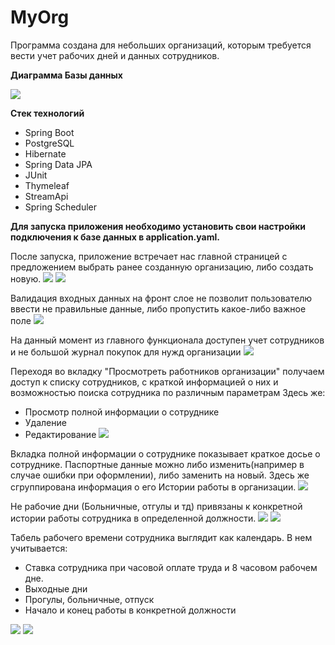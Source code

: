 # MyOrg

Программа создана для небольших организаций, которым требуется вести учет рабочих дней и данных сотрудников.

**Диаграмма Базы данных**

![](src/main/resources/readme/bd.png)


**Стек технологий**
* Spring Boot
* PostgreSQL
* Hibernate
* Spring Data JPA
* JUnit
* Thymeleaf
* StreamApi
* Spring Scheduler


**Для запуска приложения необходимо установить свои настройки подключения к базе данных в application.yaml.**


После запуска, приложение встречает нас главной страницей с предложением выбрать ранее созданную организацию, либо создать новую.
![](src/main/resources/readme/1.png)
![](src/main/resources/readme/2.png)

Валидация входных данных на фронт слое не позволит пользователю ввести не правильные данные, либо пропустить какое-либо важное поле
![](src/main/resources/readme/3.png)

На данный момент из главного функционала доступен учет сотрудников и не большой журнал покупок для нужд организации
![](src/main/resources/readme/4.png)

Переходя во вкладку "Просмотреть работников организации" получаем доступ к списку сотрудников, с краткой информацией о них и возможностью поиска сотрудника по различным параметрам
Здесь же: 
* Просмотр полной информации о сотруднике
* Удаление
* Редактирование
![](src/main/resources/readme/5.png)

Вкладка полной информации о сотруднике показывает краткое досье о сотруднике.
Паспортные данные можно либо изменить(например в случае ошибки при оформлении), либо заменить на новый.
Здесь же сгруппирована информация о его Истории работы в организации. 
![](src/main/resources/readme/6.png)

Не рабочие дни (Больничные, отгулы и тд) привязаны к конкретной истории работы сотрудника в определенной должности.
![](src/main/resources/readme/7.png)
![](src/main/resources/readme/8.png)

Табель рабочего времени сотрудника выглядит как календарь. 
В нем учитывается:
* Ставка сотрудника при часовой оплате труда и 8 часовом рабочем дне.
* Выходные дни
* Прогулы, больничные, отпуск
* Начало и конец работы в конкретной должности

![](src/main/resources/readme/9.png)
![](src/main/resources/readme/10.png)






